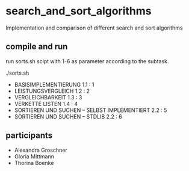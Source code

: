 # search_and_sort_algorithms
Implementation and comparison of different search and sort algorithms

## compile and run
run sorts.sh scipt with 1-6 as parameter according to the subtask.

./sorts.sh <subtask>

- BASISIMPLEMENTIERUNG 1.1  : 1
- LEISTUNGSVERGLEICH 1.2 : 2
- VERGLEICHBARKEIT 1.3 : 3
- VERKETTE LISTEN 1.4 : 4
- SORTIEREN UND SUCHEN – SELBST IMPLEMENTIERT 2.2 : 5
- SORTIEREN UND SUCHEN – STDLIB 2.2 : 6

## participants
* Alexandra Groschner
* Gloria Mittmann
* Thorina Boenke